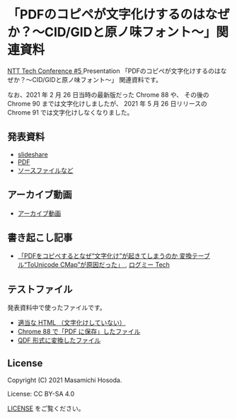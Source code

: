 <!-- -*- coding: utf-8 -*- -->
# 「PDFのコピペが文字化けするのはなぜか？～CID/GIDと原ノ味フォント～」関連資料

[NTT Tech Conference #5
](https://ntt-developers.github.io/ntt-tech-conference/05/)
Presentation
「PDFのコピペが文字化けするのはなぜか？～CID/GIDと原ノ味フォント～」
関連資料です。

なお、2021 年 2 月 26 日当時の最新版だった Chrome 88 や、
その後の Chrome 90 までは文字化けしましたが、
2021 年 5 月 26 日リリースの Chrome 91 では文字化けしなくなりました。

## 発表資料

* [slideshare](https://www.slideshare.net/trueroad_jp/pdfcidgid)
* [PDF](./slide/why-pdf-copy-paste-garbled-release.pdf)
* [ソースファイルなど](./slide/)

## アーカイブ動画

* [アーカイブ動画](https://www.youtube.com/watch?v=y5AQbo8tMlE&t=2222s)

## 書き起こし記事

* [
「PDFをコピペするとなぜ“文字化け”が起きてしまうのか
変換テーブル“ToUnicode CMap”が原因だった」
](https://logmi.jp/tech/articles/324366), [
ログミー Tech
](https://logmi.jp/tech)

## テストファイル

発表資料中で使ったファイルです。

* [適当な HTML （文字化けしていない）](./testfile/foobar.html)
* [Chrome 88 で「PDF に保存」したファイル](./testfile/foobar.html.pdf)
* [QDF 形式に変換したファイル](./testfile/foobar.html.qdf)

## License

Copyright (C) 2021 Masamichi Hosoda.

License: CC BY-SA 4.0

[LICENSE](./LICENSE) をご覧ください。
